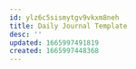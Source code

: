 ```yaml
---
id: ylz6c5sismytgv9vkxm8neh
title: Daily Journal Template
desc: ''
updated: 1665997491819
created: 1665997448368
---
```

